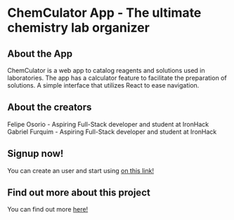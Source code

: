 # ChemCulator App - The ultimate chemistry lab organizer

## About the App

ChemCulator is a web app to catalog reagents and solutions used in laboratories. The app has a calculator feature to facilitate the preparation of solutions. A simple interface that utilizes React to ease navigation.


## About the creators

Felipe Osorio - Aspiring Full-Stack developer and student at IronHack  
Gabriel Furquim - Aspiring Full-Stack developer and student at IronHack

## Signup now!

You can create an user and start using [on this link!](https://sharp-swanson-89e035.netlify.app/singup)

## Find out more about this project

You can find out more [here!](https://docs.google.com/presentation/d/13H6H4soNt74vgZ0D3ynsq2SdcWH-gzm-alxMIShnHaU/edit?usp=sharing)
